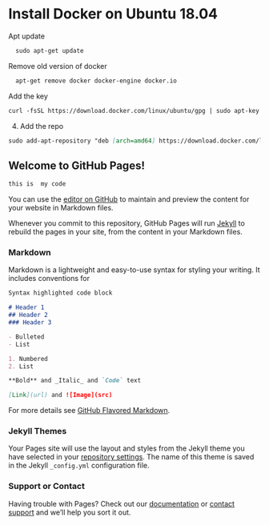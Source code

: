 # Install Docker on Ubuntu 18.04

Apt update
```markdown
  sudo apt-get update
```

Remove old version of docker
```markdown
  apt-get remove docker docker-engine docker.io
```

Add the key
```markdown
curl -fsSL https://download.docker.com/linux/ubuntu/gpg | sudo apt-key add -
```

4. Add the repo
```markdown
sudo add-apt-repository "deb [arch=amd64] https://download.docker.com/linux/ubuntu $(lsb_release -cs) stable"
```



## Welcome to GitHub Pages!
```markdown
this is  my code
```
You can use the [editor on GitHub](https://github.com/onkpannu/dok_docker/edit/master/README.md) to maintain and preview the content for your website in Markdown files.

Whenever you commit to this repository, GitHub Pages will run [Jekyll](https://jekyllrb.com/) to rebuild the pages in your site, from the content in your Markdown files.

### Markdown

Markdown is a lightweight and easy-to-use syntax for styling your writing. It includes conventions for

```markdown
Syntax highlighted code block

# Header 1
## Header 2
### Header 3

- Bulleted
- List

1. Numbered
2. List

**Bold** and _Italic_ and `Code` text

[Link](url) and ![Image](src)
```

For more details see [GitHub Flavored Markdown](https://guides.github.com/features/mastering-markdown/).

### Jekyll Themes

Your Pages site will use the layout and styles from the Jekyll theme you have selected in your [repository settings](https://github.com/onkpannu/dok_docker/settings). The name of this theme is saved in the Jekyll `_config.yml` configuration file.

### Support or Contact

Having trouble with Pages? Check out our [documentation](https://help.github.com/categories/github-pages-basics/) or [contact support](https://github.com/contact) and we’ll help you sort it out.
